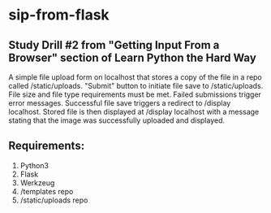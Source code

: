# sip-from-flask

## Study Drill #2 from "Getting Input From a Browser" section of Learn Python the Hard Way
A simple file upload form on localhost that stores a copy of the file in a repo called /static/uploads.
"Submit" button to initiate file save to /static/uploads.
File size and file type requirements must be met.
Failed submissions trigger error messages.
Successful file save triggers a redirect to /display localhost.
Stored file is then displayed at /display localhost with a message stating that the image was successfully uploaded and displayed.

## Requirements: 
1. Python3
2. Flask
3. Werkzeug
4. /templates repo
5. /static/uploads repo
